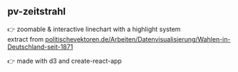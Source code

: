 ## pv-zeitstrahl

👉 zoomable & interactive linechart with a highlight system  
extract from [politischevektoren.de/Arbeiten/Datenvisualisierung/Wahlen-in-Deutschland-seit-1871](https://politischevektoren.de/Arbeiten/Datenvisualisierung/Wahlen-in-Deutschland-seit-1871)

👉 made with d3 and create-react-app
